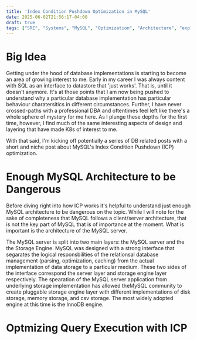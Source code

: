 ```yaml
---
title: 'Index Condition Pushdown Optimization in MySQL'
date: 2025-06-02T21:56:17-04:00
draft: true
tags: ["SRE", "Systems", "MySQL", "Optimization", "Architecture", "explainer", "DBA", "Databases"]
---
```

# Big Idea

Getting under the hood of database implementations is starting to become an area of growing interest to me. Early in my career I was always content with SQL as an interface to datastore that 'just works'. That is, until it doesn't anymore. It's at those points that I am now being pushed to understand why a particular database implementation has particular behaviour charatersitics in different circumstances. Further, I have never crossed-paths with a professional DBA and oftentimes feel left like there's a whole sphere of mystery for me here. As I plunge these depths for the first time, however, I find much of the same interesting aspects of design and layering that have made K8s of interest to me. 

With that said, I'm kicking off potentially a series of DB related posts with a short and niche post about MySQL's Index Condition Pushdown (ICP) optimization.


# Enough MySQL Architecture to be Dangerous

Before diving right into how ICP works it's helpful to understand just enough MySQL architecture to be dangerous on the topic. While I will note for the sake of completeness that MySQL follows a client/server architecture, that is not the key part of MySQL that is of importance at the moment. What is important is the architecture of the MySQL server.

The MySQL server is split into two main layers: the MySQL server and the the Storage Engine. MySQL was designed with a strong interface that segarates the logical responsbilities of the relationsal database management (parsing, optimization, caching) from the actual implementation of data storage to a particular medium. These two sides of the interface correspond the server layer and storage engine layer respectively. The spearation of the MySQL server application from underlying storage implementation has allowed theMySQL community to create pluggable storage engine layer with different implementations of disk storage, memory storage, and csv storage. The most widely adopted engine at this time is the InnoDB engine. 


# Optmizing Query Execution with ICP



